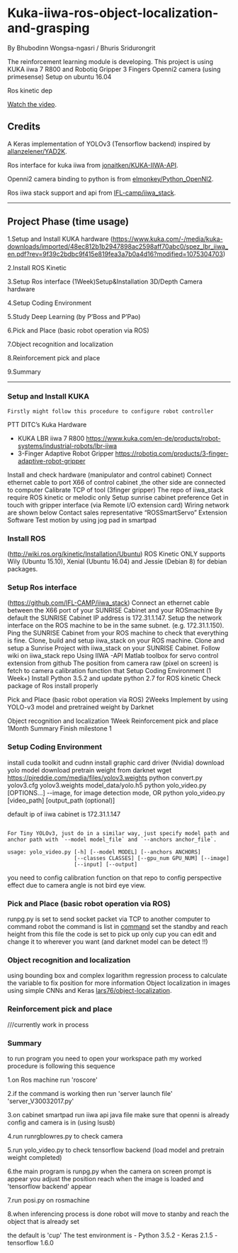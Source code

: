 # Kuka-iiwa-ros-object-localization-and-grasping 
By Bhubodinn Wongsa-ngasri / Bhuris Sridurongrit

The reinforcement learning module is developing.
This project is using KUKA iiwa 7 R800 and Robotiq Gripper 3 Fingers 
Openni2 camera (using primesense)
Setup on ubuntu 16.04

Ros kinetic dep

[Watch the video](https://youtu.be/wn06D7Y_zG4).
## Credits

A Keras implementation of YOLOv3 (Tensorflow backend) inspired by [allanzelener/YAD2K](https://github.com/allanzelener/YAD2K).

Ros interface for kuka iiwa from  [jonaitken/KUKA-IIWA-API](https://github.com/jonaitken/KUKA-IIWA-API).

Openni2 camera binding to python is from [elmonkey/Python_OpenNI2](https://github.com/elmonkey/Python_OpenNI2).

Ros iiwa stack support and api from [IFL-camp/iiwa_stack](https://github.com/IFL-CAMP/iiwa_stack).


---

## Project Phase (time usage)
1.Setup and Install KUKA hardware
(https://www.kuka.com/-/media/kuka-downloads/imported/48ec812b1b2947898ac2598aff70abc0/spez_lbr_iiwa_en.pdf?rev=9f39c2bdbc9f415e819fea3a7b0a4d16?modified=1075304703)

2.Install ROS Kinetic

3.Setup Ros interface (1Week)Setup&Installation 3D/Depth Camera hardware

4.Setup Coding Environment

5.Study Deep Learning (by P’Boss and P’Pao)

6.Pick and Place (basic robot operation via ROS)

7.Object recognition and localization 

8.Reinforcement pick and place

9.Summary



---
### Setup and Install KUKA 
	Firstly might follow this procedure to configure robot controller
PTT DITC’s Kuka Hardware
-	KUKA LBR iiwa 7 R800
https://www.kuka.com/en-de/products/robot-systems/industrial-robots/lbr-iiwa
-	3-Finger Adaptive Robot Gripper
https://robotiq.com/products/3-finger-adaptive-robot-gripper 

Install and check hardware (manipulator and control cabinet)
Connect ethernet cable to port X66 of control cabinet ,the other side are connected to computer
Calibrate TCP of tool (3finger gripper)
The repo of iiwa_stack require ROS kinetic or melodic only
Setup sunrise cabinet preference
Get in touch with gripper interface (via Remote I/O extension card)
Wiring network are shown below
Contact sales representative “ROSSmartServo” Extension Software 
Test motion by using jog pad in smartpad

### Install ROS 
(http://wiki.ros.org/kinetic/Installation/Ubuntu)
ROS Kinetic ONLY supports Wily (Ubuntu 15.10), Xenial (Ubuntu 16.04) and Jessie (Debian 8) for debian packages.

### Setup Ros interface
(https://github.com/IFL-CAMP/iiwa_stack)
Connect an ethernet cable between the X66 port of your SUNRISE Cabinet and your ROSmachine
By default the SUNRISE Cabinet IP address is 172.31.1.147. Setup the network interface on the ROS machine to be in the same subnet. (e.g. 172.31.1.150). Ping the SUNRISE Cabinet from your ROS machine to check that everything is fine.
Clone, build and setup iiwa_stack on your ROS machine.
Clone and setup a Sunrise Project with iiwa_stack on your SUNRISE Cabinet.
Follow wiki on iiwa_stack repo
Using IIWA -API Matlab toolbox for servo control extension from github
The position from camera raw (pixel on screen) is fetch to camera calibration function that 
Setup Coding Environment (1 Week+)
Install Python 3.5.2 and update python 2.7 for ROS kinetic
Check package of Ros install properly

Pick and Place (basic robot operation via ROS) 2Weeks
Implement by using YOLO-v3 model and pretrained weight by Darknet 

Object recognition and localization 1Week
Reinforcement pick and place 1Month
Summary
Finish milestone 1



### Setup Coding Environment
install cuda toolkit and cudnn 
install graphic card driver (Nvidia)
download yolo model
download pretrain weight from darknet
wget https://pjreddie.com/media/files/yolov3.weights
python convert.py yolov3.cfg yolov3.weights model_data/yolo.h5
python yolo_video.py [OPTIONS...] --image, for image detection mode, OR
python yolo_video.py [video_path] [output_path (optional)]

default ip of iiwa cabinet is 172.31.1.147
```

For Tiny YOLOv3, just do in a similar way, just specify model path and anchor path with `--model model_file` and `--anchors anchor_file`.

usage: yolo_video.py [-h] [--model MODEL] [--anchors ANCHORS]
                     [--classes CLASSES] [--gpu_num GPU_NUM] [--image]
                     [--input] [--output]
```
you need to config calibration function on that repo to config perspective effect due to camera angle is not bird eye view.

### Pick and Place (basic robot operation via ROS)
runpg.py is set to send socket packet via TCP to another computer to command robot
the command is list in [command](https://github.com/jonaitken/KUKA-IIWA-API/blob/master/Instruction.pdf)
set the standby and reach height from this file
the code is set to pick up only cup you can edit and change it to wherever you want (and darknet model can be detect !!)
### Object recognition and localization 
using bounding box and complex logarithm regression process to calculate the variable to fix position
for more information 
Object localization in images using simple CNNs and Keras [lars76/object-localization](https://github.com/lars76/object-localization).
### Reinforcement pick and place
///currently work in process
### Summary
to run program you need to open your workspace path
my worked procedure is following this sequence

1.on Ros machine run 'roscore'

2.if the command is working then run 'server launch file' 'server_V30032017.py'

3.on cabinet smartpad run iiwa api java file
make sure that openni is already config and camera is in (using lsusb)

4.run runrgblowres.py to check camera

5.run yolo_video.py to check tensorflow backend (load model and pretrain weight completed)

6.the main program is runpg.py 
when the camera on screen prompt is appear you adjust the position reach
when the image is loaded and 'tensorflow backend' appear

7.run posi.py on rosmachine

8.when inferencing process is done robot will move to stanby and reach the object that is already set

the default is 'cup'
The test environment is
    - Python 3.5.2
    - Keras 2.1.5
    - tensorflow 1.6.0


